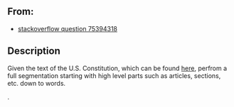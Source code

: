 ## From:

* [stackoverflow question 75394318](https://stackoverflow.com/questions/75394318/python-text-parsing-to-split-list-into-chunks-including-preceding-delimiters)

## Description

Given the text of the U.S. Constitution, which can be found [here](https://www.archives.gov/founding-docs/constitution-transcript), perfrom a full segmentation starting with high level parts such as articles, sections, etc. down to words.

.
